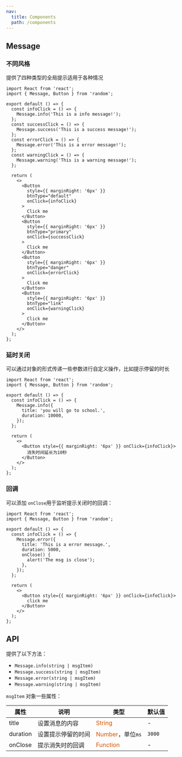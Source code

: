 ```yaml
---
nav:
  title: Components
  path: /components
---
```


## Message

### 不同风格

提供了四种类型的全局提示适用于各种情况

```tsx
import React from 'react';
import { Message, Button } from 'random';

export default () => {
  const infoClick = () => {
    Message.info('This is a info message!');
  };
  const successClick = () => {
    Message.success('This is a success message!');
  };
  const errorClick = () => {
    Message.error('This is a error message!');
  };
  const warningClick = () => {
    Message.warning('This is a warning message!');
  };

  return (
    <>
      <Button
        style={{ marginRight: '6px' }}
        btnType="default"
        onClick={infoClick}
      >
        Click me
      </Button>
      <Button
        style={{ marginRight: '6px' }}
        btnType="primary"
        onClick={successClick}
      >
        Click me
      </Button>
      <Button
        style={{ marginRight: '6px' }}
        btnType="danger"
        onClick={errorClick}
      >
        Click me
      </Button>
      <Button
        style={{ marginRight: '6px' }}
        btnType="link"
        onClick={warningClick}
      >
        Click me
      </Button>
    </>
  );
};
```

### 延时关闭

可以通过对象的形式传递一些参数进行自定义操作，比如提示停留的时长

```tsx
import React from 'react';
import { Message, Button } from 'random';

export default () => {
  const infoClick = () => {
    Message.info({
      title: 'you will go to school.',
      duration: 10000,
    });
  };

  return (
    <>
      <Button style={{ marginRight: '6px' }} onClick={infoClick}>
        消失时间延长为10秒
      </Button>
    </>
  );
};
```

### 回调

可以添加 `onClose`用于监听提示关闭时的回调：

```tsx
import React from 'react';
import { Message, Button } from 'random';

export default () => {
  const infoClick = () => {
    Message.error({
      title: 'This is a error message.',
      duration: 5000,
      onClose() {
        alert('The msg is close');
      },
    });
  };

  return (
    <>
      <Button style={{ marginRight: '6px' }} onClick={infoClick}>
        click me
      </Button>
    </>
  );
};
```

## API

提供了以下方法：

- `Message.info(string | msgItem)`
- `Message.success(string | msgItem)`
- `Message.error(string | msgItem)`
- `Message.warning(string | msgItem)`

`msgItem` 对象一些属性：

| 属性     | 说明               | 类型                                        | 默认值 |
| -------- | ------------------ | ------------------------------------------- | ------ |
| title    | 设置消息的内容     | <font color=#d35400>String</font>           | -      |
| duration | 设置提示停留的时间 | <font color=#d35400>Number</font>，单位`ms` | `3000` |
| onClose  | 提示消失时的回调   | <font color=#d35400>Function</font>         | -      |
